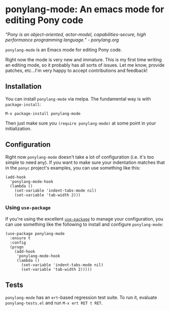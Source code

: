 # ponylang-mode: An emacs mode for editing Pony code

*"Pony is an object-oriented, actor-model, capabilities-secure, high
performance programming language."*
*- ponylang.org*

`ponylang-mode` is an Emacs mode for editing Pony code.

Right now the mode is very new and immature. This is my first time
writing an editing mode, so it probably has all sorts of issues. Let
me know, provide patches, etc...I'm very happy to accept
contributions and feedback!

## Installation

You can install `ponylang-mode` via melpa. The fundamental way is with
`package-install`:

```
M-x package-install ponylang-mode
```

Then just make sure you `(require ponylang-mode)` at some point in
your initialization.

## Configuration

Right now `ponylang-mode` doesn't take a lot of configuration
(i.e. it's too simple to need any). If you want to make sure your
indentation matches that in the `ponyc` project's examples, you can
use something like this:

```
(add-hook
  'ponylang-mode-hook
  (lambda ()
    (set-variable 'indent-tabs-mode nil)
    (set-variable 'tab-width 2)))
```

### Using `use-package`

If you're using the excellent
[`use-package`](https://github.com/jwiegley/use-package) to manage
your configuration, you can use something like the following to
install and configure `ponylang-mode`:

```
(use-package ponylang-mode
  :ensure t
  :config
  (progn
    (add-hook
     'ponylang-mode-hook
     (lambda ()
       (set-variable 'indent-tabs-mode nil)
       (set-variable 'tab-width 2)))))
```

## Tests

`ponylang-mode` has an `ert`-based regression test suite. To run it,
evaluate `ponylang-tests.el` and run `M-x ert RET t RET`.
